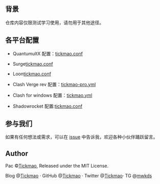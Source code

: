 ## 背景

仓库内容仅限测试学习使用，请勿用于其他途径。

## 各平台配置

* QuantumultX 配置：[tickmao.conf](https://raw.githubusercontent.com/tickmao/Rules/master/QuantumultX/tickmao.conf)

* Surge[tickmao.conf](https://raw.githubusercontent.com/tickmao/Rules/master/Surge/tickmao.conf)

* Loon[tickmao.conf](https://raw.githubusercontent.com/tickmao/Rules/master/Loon/tickmao.conf)

* Clash Verge rev 配置：[tickmao-pro.yml](https://raw.githubusercontent.com/tickmao/Rules/master/Clash/ClashPro/tickmao-pro.yml)

* Clash for windows 配置：[tickmao.yml](https://raw.githubusercontent.com/tickmao/Rules/master/Clash/Clash/tickmao.yml)

* Shadowrocket 配置:[tickmao.conf](https://raw.githubusercontent.com/tickmao/Rules/master/Shadowrocket/tickmao.conf)

## 参与我们

如果有任何想法或需求，可以在 [issue](https://github.com/tickmao/Rules/issues) 中告诉我，欢迎各种小伙伴踊跃留言。

## Author

Pac ©[Tickmao](https://blog.tickmao.com), Released under the MIT License.

Blog @[Tickmao](https://blog.tickmao.com) · GitHub @[Tickmao](https://github.com/tickmao) · Twitter @[Tickmao](https://twitter.com/tickmao)· TG @[mwkds](https://t.me/mwkds)
